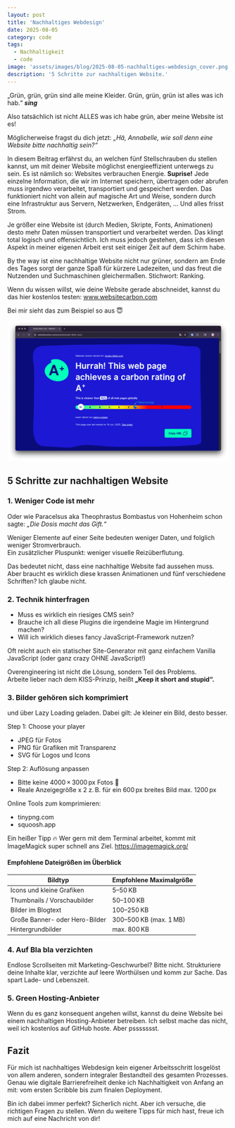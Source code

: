 ```yaml
---
layout: post
title: 'Nachhaltiges Webdesign'
date: 2025-08-05
category: code
tags:
  - Nachhaltigkeit
  - code
image: 'assets/images/blog/2025-08-05-nachhaltiges-webdesign_cover.png'
description: '5 Schritte zur nachhaltigen Website.'
---
```


„Grün, grün, grün sind alle meine Kleider. Grün, grün, grün ist alles was ich hab.“ **_sing_**

Also tatsächlich ist nicht ALLES was ich habe grün, aber meine Website ist es!

Möglicherweise fragst du dich jetzt: _„Hä, Annabelle, wie soll denn eine Website bitte nachhaltig sein?“_

In diesem Beitrag erfährst du, an welchen fünf Stellschrauben du stellen kannst, um mit deiner Website möglichst energieeffizient unterwegs zu sein. Es ist nämlich so: Websites verbrauchen Energie. **Suprise!** Jede einzelne Information, die wir im Internet speichern, übertragen oder abrufen muss irgendwo verarbeitet, transportiert und gespeichert werden. Das funktioniert nicht von allein auf magische Art und Weise, sondern durch eine Infrastruktur aus Servern, Netzwerken, Endgeräten, ... Und alles frisst Strom.

Je größer eine Website ist (durch Medien, Skripte, Fonts, Animationen) desto mehr Daten müssen transportiert und verarbeitet werden. Das klingt total logisch und offensichtlich. Ich muss jedoch gestehen, dass ich diesen Aspekt in meiner eigenen Arbeit erst seit einiger Zeit auf dem Schirm habe.

By the way ist eine nachhaltige Website nicht nur grüner, sondern am Ende des Tages sorgt der ganze Spaß für kürzere Ladezeiten, und das freut die Nutzenden und Suchmaschinen gleichermaßen. Stichwort: Ranking.

Wenn du wissen willst, wie deine Website gerade abschneidet, kannst du das hier kostenlos testen:
<a href="https://www.websitecarbon.com" target="_blank" rel="noopener">www.websitecarbon.com<a/>

Bei mir sieht das zum Beispiel so aus 😇

![Meine Website hat ein Carbon Rating von A+, juhu!](/assets/images/blog/2025-08-05-nachhaltiges-webdesign_image.png)

## 5 Schritte zur nachhaltigen Website

### 1. Weniger Code ist mehr

Oder wie Paracelsus aka Theophrastus Bombastus von Hohenheim schon sagte: _„Die Dosis macht das Gift.“_

Weniger Elemente auf einer Seite bedeuten weniger Daten, und folglich weniger Stromverbrauch.  
Ein zusätzlicher Pluspunkt: weniger visuelle Reizüberflutung.

Das bedeutet nicht, dass eine nachhaltige Website fad aussehen muss. Aber braucht es wirklich diese krassen Animationen und fünf verschiedene Schriften? Ich glaube nicht.

### 2. Technik hinterfragen

- Muss es wirklich ein riesiges CMS sein?
- Brauche ich all diese Plugins die irgendeine Magie im Hintergrund machen?
- Will ich wirklich dieses fancy JavaScript-Framework nutzen?

Oft reicht auch ein statischer Site-Generator mit ganz einfachem Vanilla JavaScript (oder ganz crazy OHNE JavaScript!)

Overengineering ist nicht die Lösung, sondern Teil des Problems.  
Arbeite lieber nach dem KISS-Prinzip, heißt **„Keep it short and stupid“.**

### 3. Bilder gehören sich komprimiert

und über Lazy Loading geladen.
Dabei gilt: Je kleiner ein Bild, desto besser.

Step 1: Choose your player

- JPEG für Fotos
- PNG für Grafiken mit Transparenz
- SVG für Logos und Icons

Step 2: Auflösung anpassen

- Bitte keine 4000 × 3000 px Fotos 🥲
- Reale Anzeigegröße x 2 z. B. für ein 600 px breites Bild max. 1200 px

Online Tools zum komprimieren:

- tinypng.com
- squoosh.app

Ein heißer Tipp 🔥
Wer gern mit dem Terminal arbeitet, kommt mit ImageMagick super schnell ans Ziel.
https://imagemagick.org/

#### Empfohlene Dateigrößen im Überblick

| Bildtyp                        | Empfohlene Maximalgröße |
| ------------------------------ | ----------------------- |
| Icons und kleine Grafiken      | 5–50 KB                 |
| Thumbnails / Vorschaubilder    | 50–100 KB               |
| Bilder im Blogtext             | 100–250 KB              |
| Große Banner- oder Hero-Bilder | 300–500 KB (max. 1 MB)  |
| Hintergrundbilder              | max. 800 KB             |

### 4. Auf Bla bla verzichten

Endlose Scrollseiten mit Marketing-Geschwurbel? Bitte nicht. Strukturiere deine Inhalte klar, verzichte auf leere Worthülsen und komm zur Sache. Das spart Lade- und Lebenszeit.

### 5. Green Hosting-Anbieter

Wenn du es ganz konsequent angehen willst, kannst du deine Website bei einem nachhaltigen Hosting-Anbieter betreiben. Ich selbst mache das nicht, weil ich kostenlos auf GitHub hoste. Aber pssssssst.

## Fazit

Für mich ist nachhaltiges Webdesign kein eigener Arbeitsschritt losgelöst von allem anderen, sondern integraler Bestandteil des gesamten Prozesses. Genau wie digitale Barrierefreiheit denke ich Nachhaltigkeit von Anfang an mit: vom ersten Scribble bis zum finalen Deployment.

Bin ich dabei immer perfekt? Sicherlich nicht. Aber ich versuche, die richtigen Fragen zu stellen. Wenn du weitere Tipps für mich hast, freue ich mich auf eine Nachricht von dir!
